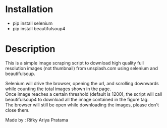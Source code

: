 # Installation
- pip install selenium
- pip install beautifulsoup4

# Description
This is a simple image scraping script to download high quality full resolution images (not thumbnail) from unsplash.com using selenium and beautifulsoup.  

Selenium will drive the browser, opening the url, and scrolling downwards while counting the total images shown in the page.  
Once image reaches a certain threshold (default is 1200), the script will call beautifulsoup4 to download all the image contained in the figure tag.  
The browser will still be open while downloading the images, please don't close them.  

Made by : Rifky Ariya Pratama